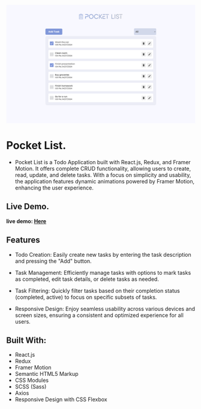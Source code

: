 ![Pocket List](./banner.png)

# Pocket List.

- Pocket List is a Todo Application built with React.js, Redux, and Framer Motion. It offers complete CRUD functionality, allowing users to create, read, update, and delete tasks. With a focus on simplicity and usability, the application features dynamic animations powered by Framer Motion, enhancing the user experience.

## Live Demo.

**live demo: [Here]()**

## Features

- Todo Creation: Easily create new tasks by entering the task description and pressing the "Add" button.

- Task Management: Efficiently manage tasks with options to mark tasks as completed, edit task details, or delete tasks as needed.

- Task Filtering: Quickly filter tasks based on their completion status (completed, active) to focus on specific subsets of tasks.

- Responsive Design: Enjoy seamless usability across various devices and screen sizes, ensuring a consistent and optimized experience for all users.

## Built With:

- React.js
- Redux
- Framer Motion
- Semantic HTML5 Markup
- CSS Modules
- SCSS (Sass)
- Axios
- Responsive Design with CSS Flexbox
